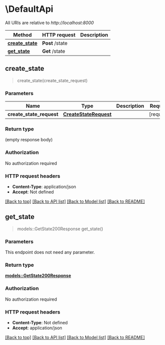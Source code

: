 # \DefaultApi

All URIs are relative to *http://localhost:8000*

Method | HTTP request | Description
------------- | ------------- | -------------
[**create_state**](DefaultApi.md#create_state) | **Post** /state | 
[**get_state**](DefaultApi.md#get_state) | **Get** /state | 



## create_state

> create_state(create_state_request)


### Parameters


Name | Type | Description  | Required | Notes
------------- | ------------- | ------------- | ------------- | -------------
**create_state_request** | [**CreateStateRequest**](CreateStateRequest.md) |  | [required] |

### Return type

 (empty response body)

### Authorization

No authorization required

### HTTP request headers

- **Content-Type**: application/json
- **Accept**: Not defined

[[Back to top]](#) [[Back to API list]](../README.md#documentation-for-api-endpoints) [[Back to Model list]](../README.md#documentation-for-models) [[Back to README]](../README.md)


## get_state

> models::GetState200Response get_state()


### Parameters

This endpoint does not need any parameter.

### Return type

[**models::GetState200Response**](getState_200_response.md)

### Authorization

No authorization required

### HTTP request headers

- **Content-Type**: Not defined
- **Accept**: application/json

[[Back to top]](#) [[Back to API list]](../README.md#documentation-for-api-endpoints) [[Back to Model list]](../README.md#documentation-for-models) [[Back to README]](../README.md)

